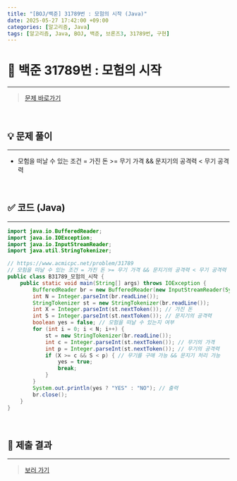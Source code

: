 ```yaml
---
title: "[BOJ/백준] 31789번 : 모험의 시작 (Java)"
date: 2025-05-27 17:42:00 +09:00
categories: [알고리즘, Java]
tags: [알고리즘, Java, BOJ, 백준, 브론즈3, 31789번, 구현]
---
```


<!-- ========================================================================== -->

# 📘 백준 31789번 : 모험의 시작

---

> [문제 바로가기](https://www.acmicpc.net/problem/31789)

<br/>

<!-- ========================================================================== -->

## 💡 문제 풀이

---

- 모험을 떠날 수 있는 조건 = 가진 돈 >= 무기 가격 && 문지기의 공격력 < 무기 공격력

<br/>

<!-- ========================================================================== -->

## ✅ 코드 (Java)

---

```java
import java.io.BufferedReader;
import java.io.IOException;
import java.io.InputStreamReader;
import java.util.StringTokenizer;

// https://www.acmicpc.net/problem/31789
// 모험을 떠날 수 있는 조건 = 가진 돈 >= 무기 가격 && 문지기의 공격력 < 무기 공격력
public class B31789_모험의_시작 {
	public static void main(String[] args) throws IOException {
		BufferedReader br = new BufferedReader(new InputStreamReader(System.in));
		int N = Integer.parseInt(br.readLine());
		StringTokenizer st = new StringTokenizer(br.readLine());
		int X = Integer.parseInt(st.nextToken()); // 가진 돈
		int S = Integer.parseInt(st.nextToken()); // 문지기의 공격력
		boolean yes = false; // 모험을 떠날 수 있는지 여부
		for (int i = 0; i < N; i++) {
			st = new StringTokenizer(br.readLine());
			int c = Integer.parseInt(st.nextToken()); // 무기의 가격
			int p = Integer.parseInt(st.nextToken()); // 무기의 공격력
			if (X >= c && S < p) { // 무기를 구매 가능 && 문지기 처리 가능
				yes = true;
				break;
			}
		}
		System.out.println(yes ? "YES" : "NO"); // 출력
		br.close();
	}
}

```

<br/>

<!-- ========================================================================== -->

## 💾 제출 결과

---

> [보러 가기](https://www.acmicpc.net/status?from_mine=1&problem_id=31789&user_id=juyn2000)

<br/>

<!-- ========================================================================== -->

<!--

## 🧩 새롭게 알게 된 점

---

<br/>

-->

<!-- ========================================================================== -->

<!--

## 🔗 참고한 자료

---

- []()

- []()

<br/>
-->
